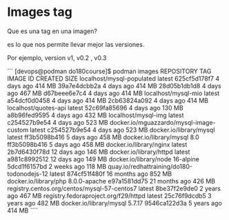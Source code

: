 # Images tag


Que es una tag en una imagen?

es lo que nos permite llevar mejor las versiones.

Por ejemplo, version v1, v0.2 , v0.3

´´´
[devops@podman do180course]$ podman images
REPOSITORY                                   TAG           IMAGE ID      CREATED        SIZE
localhost/mysql-populated                    latest        625cf5d178f7  4 days ago     414 MB
<none>                                       <none>        39a7e4dcbb2a  4 days ago     414 MB
<none>                                       <none>        28d05b1db1d8  4 days ago     467 MB
<none>                                       <none>        d67beee6e7c4  4 days ago     414 MB
localhost/mysql-mio                          latest        a54dcf0d0458  4 days ago     414 MB
<none>                                       <none>        2cb63824a092  4 days ago     414 MB
localhost/quotes-api                         latest        52c69fa85696  4 days ago     130 MB
<none>                                       <none>        a8b96fed9595  4 days ago     432 MB
localhost/mysql-img                          latest        c254527b9e54  4 days ago     523 MB
docker.io/mguazzardo/mysql-image-custom      latest        c254527b9e54  4 days ago     523 MB
docker.io/library/mysql                      latest        ff3b5098b416  5 days ago     458 MB
docker.io/library/mysql                      8.0           ff3b5098b416  5 days ago     458 MB
docker.io/library/nginx                      latest        2b7d6430f78d  12 days ago    146 MB
docker.io/library/httpd                      latest        a981c8992512  12 days ago    149 MB
docker.io/library/node                       16-alpine     5dcd1f6157bd  2 weeks ago    118 MB
quay.io/redhattraining/do180-todonodejs-12   latest        874cf51f480f  16 months ago  852 MB
docker.io/library/php                        8.0.0-apache  e97a1581dd75  21 months ago  426 MB
registry.centos.org/centos/mysql-57-centos7  latest        8be37f2e9de0  2 years ago    467 MB
registry.fedoraproject.org/f29/httpd         latest        25c76f9dcdb5  3 years ago    482 MB
docker.io/library/mysql                      5.7.17        9546ca122d3a  5 years ago    414 MB
´´´´

